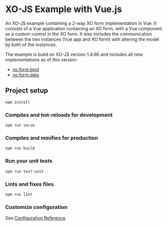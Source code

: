 # XO-JS Example with Vue.js
An XO-JS example containing a 2-way XO form implementation in Vue. It consists of a Vue application containing an XO form, with a Vue component as a custom control in the XO form. It also includes the communication between the two instances (Vue app and XO form) with altering the model by both of the instances.

The example is build on XO-JS version 1.4.66 and includes all new implementations as of this version:
* [xo.form.bind](https://github.com/inbarazulay1997/xo-examples/blob/e195de6c25865d51608680aa4b304462c507d3d7/vue.js/src/App.vue.ts#L18-L25)
* [xo.form.data](https://github.com/inbarazulay1997/xo-examples/blob/e195de6c25865d51608680aa4b304462c507d3d7/vue.js/src/views/Home.vue.ts#L15)

## Project setup
```
npm install
```

### Compiles and hot-reloads for development
```
npm run serve
```

### Compiles and minifies for production
```
npm run build
```

### Run your unit tests
```
npm run test:unit
```

### Lints and fixes files
```
npm run lint
```

### Customize configuration
See [Configuration Reference](https://cli.vuejs.org/config/).
